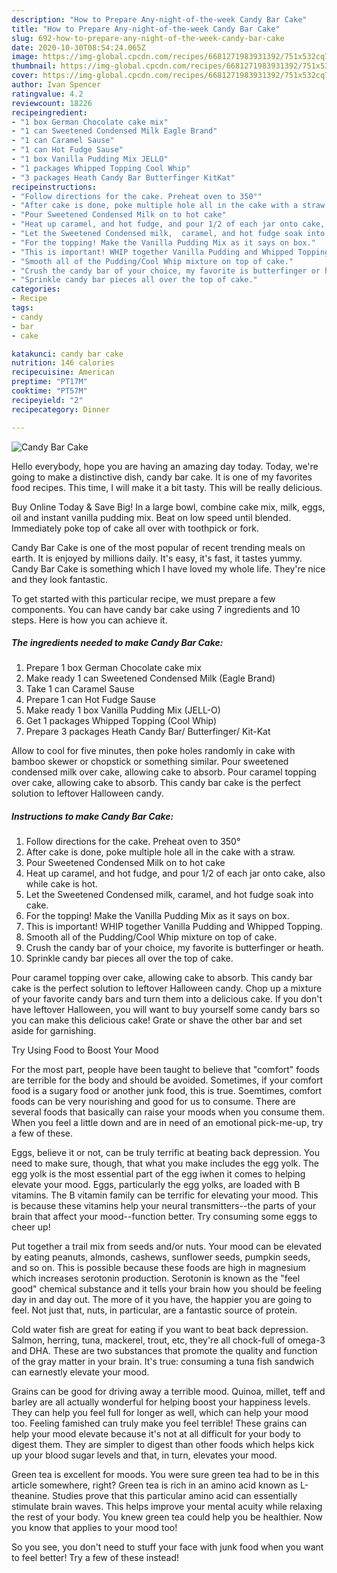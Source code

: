 ```yaml
---
description: "How to Prepare Any-night-of-the-week Candy Bar Cake"
title: "How to Prepare Any-night-of-the-week Candy Bar Cake"
slug: 692-how-to-prepare-any-night-of-the-week-candy-bar-cake
date: 2020-10-30T08:54:24.065Z
image: https://img-global.cpcdn.com/recipes/6681271983931392/751x532cq70/candy-bar-cake-recipe-main-photo.jpg
thumbnail: https://img-global.cpcdn.com/recipes/6681271983931392/751x532cq70/candy-bar-cake-recipe-main-photo.jpg
cover: https://img-global.cpcdn.com/recipes/6681271983931392/751x532cq70/candy-bar-cake-recipe-main-photo.jpg
author: Ivan Spencer
ratingvalue: 4.2
reviewcount: 18226
recipeingredient:
- "1 box German Chocolate cake mix"
- "1 can Sweetened Condensed Milk Eagle Brand"
- "1 can Caramel Sause"
- "1 can Hot Fudge Sause"
- "1 box Vanilla Pudding Mix JELLO"
- "1 packages Whipped Topping Cool Whip"
- "3 packages Heath Candy Bar Butterfinger KitKat"
recipeinstructions:
- "Follow directions for the cake. Preheat oven to 350°"
- "After cake is done, poke multiple hole all in the cake with a straw."
- "Pour Sweetened Condensed Milk on to hot cake"
- "Heat up caramel, and hot fudge, and pour 1/2 of each jar onto cake, also while cake is hot."
- "Let the Sweetened Condensed milk,  caramel, and hot fudge soak into cake."
- "For the topping! Make the Vanilla Pudding Mix as it says on box."
- "This is important! WHIP together Vanilla Pudding and Whipped Topping."
- "Smooth all of the Pudding/Cool Whip mixture on top of cake."
- "Crush the candy bar of your choice, my favorite is butterfinger or heath."
- "Sprinkle candy bar pieces all over the top of cake."
categories:
- Recipe
tags:
- candy
- bar
- cake

katakunci: candy bar cake 
nutrition: 146 calories
recipecuisine: American
preptime: "PT17M"
cooktime: "PT57M"
recipeyield: "2"
recipecategory: Dinner

---
```



![Candy Bar Cake](https://img-global.cpcdn.com/recipes/6681271983931392/751x532cq70/candy-bar-cake-recipe-main-photo.jpg)

Hello everybody, hope you are having an amazing day today. Today, we're going to make a distinctive dish, candy bar cake. It is one of my favorites food recipes. This time, I will make it a bit tasty. This will be really delicious.

Buy Online Today &amp; Save Big! In a large bowl, combine cake mix, milk, eggs, oil and instant vanilla pudding mix. Beat on low speed until blended. Immediately poke top of cake all over with toothpick or fork.

Candy Bar Cake is one of the most popular of recent trending meals on earth. It is enjoyed by millions daily. It's easy, it's fast, it tastes yummy. Candy Bar Cake is something which I have loved my whole life. They're nice and they look fantastic.


To get started with this particular recipe, we must prepare a few components. You can have candy bar cake using 7 ingredients and 10 steps. Here is how you can achieve it.

<!--inarticleads1-->

##### The ingredients needed to make Candy Bar Cake:

1. Prepare 1 box German Chocolate cake mix
1. Make ready 1 can Sweetened Condensed Milk (Eagle Brand)
1. Take 1 can Caramel Sause
1. Prepare 1 can Hot Fudge Sause
1. Make ready 1 box Vanilla Pudding Mix (JELL-O)
1. Get 1 packages Whipped Topping (Cool Whip)
1. Prepare 3 packages Heath Candy Bar/ Butterfinger/ Kit-Kat


Allow to cool for five minutes, then poke holes randomly in cake with bamboo skewer or chopstick or something similar. Pour sweetened condensed milk over cake, allowing cake to absorb. Pour caramel topping over cake, allowing cake to absorb. This candy bar cake is the perfect solution to leftover Halloween candy. 

<!--inarticleads2-->

##### Instructions to make Candy Bar Cake:

1. Follow directions for the cake. Preheat oven to 350°
1. After cake is done, poke multiple hole all in the cake with a straw.
1. Pour Sweetened Condensed Milk on to hot cake
1. Heat up caramel, and hot fudge, and pour 1/2 of each jar onto cake, also while cake is hot.
1. Let the Sweetened Condensed milk,  caramel, and hot fudge soak into cake.
1. For the topping! Make the Vanilla Pudding Mix as it says on box.
1. This is important! WHIP together Vanilla Pudding and Whipped Topping.
1. Smooth all of the Pudding/Cool Whip mixture on top of cake.
1. Crush the candy bar of your choice, my favorite is butterfinger or heath.
1. Sprinkle candy bar pieces all over the top of cake.


Pour caramel topping over cake, allowing cake to absorb. This candy bar cake is the perfect solution to leftover Halloween candy. Chop up a mixture of your favorite candy bars and turn them into a delicious cake. If you don&#39;t have leftover Halloween, you will want to buy yourself some candy bars so you can make this delicious cake! Grate or shave the other bar and set aside for garnishing. 

Try Using Food to Boost Your Mood


For the most part, people have been taught to believe that "comfort" foods are terrible for the body and should be avoided. Sometimes, if your comfort food is a sugary food or another junk food, this is true. Soemtimes, comfort foods can be very nourishing and good for us to consume. There are several foods that basically can raise your moods when you consume them. When you feel a little down and are in need of an emotional pick-me-up, try a few of these.

Eggs, believe it or not, can be truly terrific at beating back depression. You need to make sure, though, that what you make includes the egg yolk. The egg yolk is the most essential part of the egg iwhen it comes to helping elevate your mood. Eggs, particularly the egg yolks, are loaded with B vitamins. The B vitamin family can be terrific for elevating your mood. This is because these vitamins help your neural transmitters--the parts of your brain that affect your mood--function better. Try consuming some eggs to cheer up!

Put together a trail mix from seeds and/or nuts. Your mood can be elevated by eating peanuts, almonds, cashews, sunflower seeds, pumpkin seeds, and so on. This is possible because these foods are high in magnesium which increases serotonin production. Serotonin is known as the "feel good" chemical substance and it tells your brain how you should be feeling day in and day out. The more of it you have, the happier you are going to feel. Not just that, nuts, in particular, are a fantastic source of protein.

Cold water fish are great for eating if you want to beat back depression. Salmon, herring, tuna, mackerel, trout, etc, they're all chock-full of omega-3 and DHA. These are two substances that promote the quality and function of the gray matter in your brain. It's true: consuming a tuna fish sandwich can earnestly elevate your mood. 

Grains can be good for driving away a terrible mood. Quinoa, millet, teff and barley are all actually wonderful for helping boost your happiness levels. They can help you feel full for longer as well, which can help your mood too. Feeling famished can truly make you feel terrible! These grains can help your mood elevate because it's not at all difficult for your body to digest them. They are simpler to digest than other foods which helps kick up your blood sugar levels and that, in turn, elevates your mood.

Green tea is excellent for moods. You were sure green tea had to be in this article somewhere, right? Green tea is rich in an amino acid known as L-theanine. Studies prove that this particular amino acid can essentially stimulate brain waves. This helps improve your mental acuity while relaxing the rest of your body. You knew green tea could help you be healthier. Now you know that applies to your mood too!

So you see, you don't need to stuff your face with junk food when you want to feel better! Try a few of these instead!

